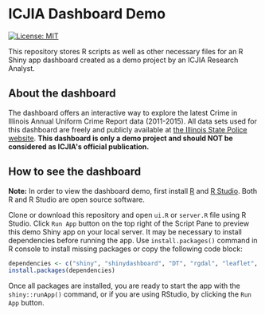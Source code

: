 # ICJIA Dashboard Demo

[![License: MIT](https://img.shields.io/badge/License-MIT-yellow.svg)](https://opensource.org/licenses/MIT)

This repository stores R scripts as well as other necessary files for an R Shiny app dashboard created as a demo project by an ICJIA Research Analyst. 


## About the dashboard

The dashboard offers an interactive way to explore the latest Crime in Illinois Annual Uniform Crime Report data (2011-2015). All data sets used for this dashboard are freely and publicly available at [the Illinois State Police website](http://www.isp.state.il.us/crime/ucrhome.cfm). **This dashboard is only a demo project and should NOT be considered as ICJIA's official publication.**

## How to see the dashboard

**Note:** In order to view the dashboard demo, first install [R](https://cran.r-project.org/mirrors.html) and [R Studio](https://www.rstudio.com/products/rstudio/download/). Both R and R Studio are open source software.

Clone or download this repository and open `ui.R` or `server.R` file using R Studio. Click `Run App` button on the top right of the Script Pane to preview this demo Shiny app on your local server. It may be necessary to install dependencies before running the app. Use `install.packages()` command in R console to install missing packages or copy the following code block:

```r
dependencies <- c("shiny", "shinydashboard", "DT", "rgdal", "leaflet", "highcharter", "reader", "dplyr", "tidyr")
install.packages(dependencies)
```

Once all packages are installed, you are ready to start the app with the `shiny::runApp()` command, or if you are using RStudio, by clicking the `Run App` button.